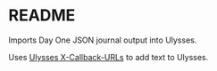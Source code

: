 # README

Imports Day One JSON journal output into Ulysses.

Uses [Ulysses X-Callback-URLs](https://ulysses.app/kb/x-callback-url/) to add text to Ulysses.
